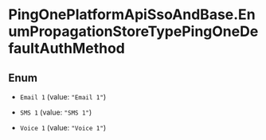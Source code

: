 # PingOnePlatformApiSsoAndBase.EnumPropagationStoreTypePingOneDefaultAuthMethod

## Enum


* `Email 1` (value: `"Email 1"`)

* `SMS 1` (value: `"SMS 1"`)

* `Voice 1` (value: `"Voice 1"`)


